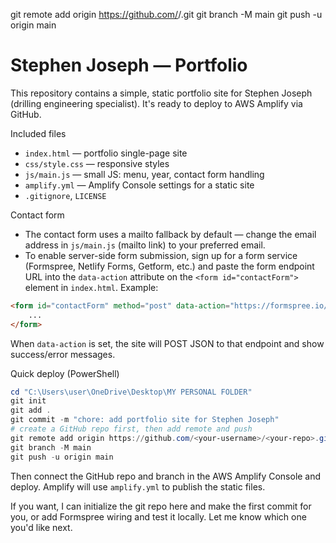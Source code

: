 git remote add origin https://github.com/<your-username>/<your-repo>.git
git branch -M main
git push -u origin main
# Stephen Joseph — Portfolio

This repository contains a simple, static portfolio site for Stephen Joseph (drilling engineering specialist). It's ready to deploy to AWS Amplify via GitHub.

Included files
- `index.html` — portfolio single-page site
- `css/style.css` — responsive styles
- `js/main.js` — small JS: menu, year, contact form handling
- `amplify.yml` — Amplify Console settings for a static site
- `.gitignore`, `LICENSE`

Contact form
- The contact form uses a mailto fallback by default — change the email address in `js/main.js` (mailto link) to your preferred email.
- To enable server-side form submission, sign up for a form service (Formspree, Netlify Forms, Getform, etc.) and paste the form endpoint URL into the `data-action` attribute on the `<form id="contactForm">` element in `index.html`. Example:

```html
<form id="contactForm" method="post" data-action="https://formspree.io/f/your-id">
	...
</form>
```

When `data-action` is set, the site will POST JSON to that endpoint and show success/error messages.

Quick deploy (PowerShell)

```powershell
cd "C:\Users\user\OneDrive\Desktop\MY PERSONAL FOLDER"
git init
git add .
git commit -m "chore: add portfolio site for Stephen Joseph"
# create a GitHub repo first, then add remote and push
git remote add origin https://github.com/<your-username>/<your-repo>.git
git branch -M main
git push -u origin main
```

Then connect the GitHub repo and branch in the AWS Amplify Console and deploy. Amplify will use `amplify.yml` to publish the static files.

If you want, I can initialize the git repo here and make the first commit for you, or add Formspree wiring and test it locally. Let me know which one you'd like next.

